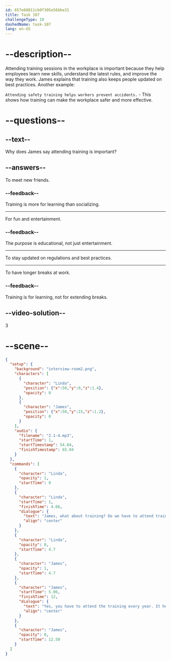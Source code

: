 ```yaml
---
id: 657e60811cb0f305e56bbe31
title: Task 107
challengeType: 19
dashedName: task-107
lang: en-US
---
```


<!-- (audio) Linda: James, what about training? Do we have to attend training sessions regularly?
James: Yes, you have to attend the training every year. It helps you stay updated on the latest regulations and best practices. -->

# --description--

Attending training sessions in the workplace is important because they help employees learn new skills, understand the latest rules, and improve the way they work. James explains that training also keeps people updated on best practices. Another example:

`Attending safety training helps workers prevent accidents.` - This shows how training can make the workplace safer and more effective.

# --questions--

## --text--

Why does James say attending training is important?

## --answers--

To meet new friends.

### --feedback--

Training is more for learning than socializing.

---

For fun and entertainment.

### --feedback--

The purpose is educational, not just entertainment.

---

To stay updated on regulations and best practices.

---

To have longer breaks at work.

### --feedback--

Training is for learning, not for extending breaks.

## --video-solution--

3

# --scene--

```json
{
  "setup": {
    "background": "interview-room2.png",
    "characters": [
      {
        "character": "Linda",
        "position": {"x":50,"y":0,"z":1.4},
        "opacity": 0
      },
      {
        "character": "James",
        "position": {"x":50,"y":15,"z":1.2},
        "opacity": 0
      }
    ],
    "audio": {
      "filename": "2.1-4.mp3",
      "startTime": 1,
      "startTimestamp": 54.04,
      "finishTimestamp": 65.04
    }
  },
  "commands": [
    {
      "character": "Linda",
      "opacity": 1,
      "startTime": 0
    },
    {
      "character": "Linda",
      "startTime": 1,
      "finishTime": 4.66,
      "dialogue": {
        "text": "James, what about training? Do we have to attend training sessions regularly?",
        "align": "center"
      }
    },
    {
      "character": "Linda",
      "opacity": 0,
      "startTime": 4.7
    },
    {
      "character": "James",
      "opacity": 1,
      "startTime": 4.7
    },
    {
      "character": "James",
      "startTime": 5.06,
      "finishTime": 12,
      "dialogue": {
        "text": "Yes, you have to attend the training every year. It helps you stay updated on the latest regulations and best practices.",
        "align": "center"
      }
    },
    {
      "character": "James",
      "opacity": 0,
      "startTime": 12.50
    }
  ]
}
```
